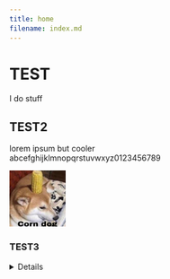 ```yaml
---
title: home
filename: index.md
---
```

# **TEST**  
I do stuff
## **TEST2**
lorem ipsum but cooler  
abcefghijklmnopqrstuvwxyz0123456789

<img src="/assets/img/corndog01.jpg" alt="testimg" width=100 height=100/>

### **TEST3**
<details>
  <p>ye</p>
  <p style="font-size:1px">psst</p>
</details>
